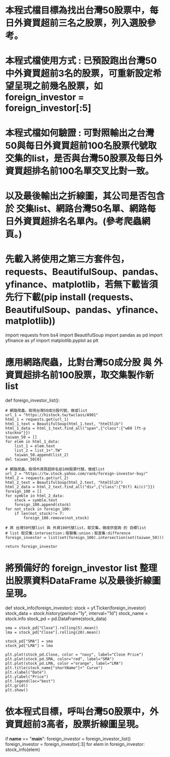 # 本程式檔目標為找出台灣50股票中，每日外資買超前三名之股票，列入選股參考。
# 本程式檔使用方式 : 已預設跑出台灣50中外資買超前3名的股票，可重新設定希望呈現之前幾名股票，如 foreign_investor = foreign_investor[:5]
# 本程式檔如何驗證 : 可對照輸出之台灣50與每日外資買超前100名股票代號取交集的list，是否與台灣50股票及每日外資買超排名前100名單交叉比對一致。
#                   以及最後輸出之折線圖，其公司是否包含於 交集list、網路台灣50名單、網路每日外資買超排名名單內。(參考爬蟲網頁。)

# 先載入將使用之第三方套件包，requests、BeautifulSoup、pandas、yfinance、matplotlib，若無下載皆須先行下載(pip install (requests、BeautifulSoup、pandas、yfinance、matplotlib))

import requests
from bs4 import BeautifulSoup
import pandas as pd
import yfinance as yf
import matplotlib.pyplot as plt

# 應用網路爬蟲，比對台灣50成分股 與 外資買超排名前100股票，取交集製作新list

def foreign_investor_list():

    # 網路爬蟲，取得台灣50成分股代號，做成list
    url_1 = "https://histock.tw/twclass/A901"
    html_1 = requests.get(url_1)
    html_1_text = BeautifulSoup(html_1.text, "html5lib")
    html_1_data = html_1_text.find_all("span",{"class":{"w60 lft-p stockno"}})
    taiwan_50 = []
    for elem in html_1_data:
        list_1 = elem.text
        list_2 = list_1+".TW"
        taiwan_50.append(list_2)
    del taiwan_50[0]

    # 網路爬蟲，取得外資買超排名前100股票代號，做成list
    url_2 = "https://tw.stock.yahoo.com/rank/foreign-investor-buy/"
    html_2 = requests.get(url_2)
    html_2_text = BeautifulSoup(html_2.text, "html5lib")
    html_2_data = html_2_text.find_all("div",{"class":{"D(f) Ai(c)"}})
    foreign_100 = []
    for symble in html_2_data:
        stock = symble.text
        foreign_100.append(stock)
    for not_stock in foreign_100:
        if len(not_stock)!= 7:
            foreign_100.remove(not_stock)

    # 將 台灣50代號list 與 外資100代號list，取交集，做成供查詢 的 目標list
    # list 取交集:intersection；取聯集:union；取差集:difference
    foreign_investor = list(set(foreign_100).intersection(set(taiwan_50)))
    
    return foreign_investor

# 將預備好的 foreign_investor list 整理出股票資料DataFrame 以及最後折線圖呈現。

def stock_info(foreign_investor):
    stock = yf.Ticker(foreign_investor)
    stock_data = stock.history(period="1y", interval="1d")
    stock_name = stock.info
    stock_pd = pd.DataFrame(stock_data)
    
    sma = stock_pd["Close"].rolling(5).mean()
    lma = stock_pd["Close"].rolling(20).mean()

    stock_pd["SMA"] = sma
    stock_pd["LMA"] = lma

    plt.plot(stock_pd.Close, color = "navy", label="Close Price")
    plt.plot(stock_pd.SMA, color="red", label="SMA")
    plt.plot(stock_pd.LMA, color ="orange", label="LMA")
    plt.title(stock_name["shortName"]+" Curve")
    plt.xlabel("Date")
    plt.ylabel("Price")
    plt.legend(loc="best")
    plt.grid()
    plt.show() 

# 依本程式目標，呼叫台灣50股票中，外資買超前3高者，股票折線圖呈現。

if __name__ == "__main__":
    foreign_investor = foreign_investor_list()
    foreign_investor = foreign_investor[:3]
    for elem in foreign_investor:
        stock_info(elem)
      
